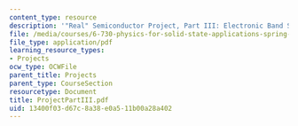```yaml
---
content_type: resource
description: '"Real" Semiconductor Project, Part III: Electronic Band Structure'
file: /media/courses/6-730-physics-for-solid-state-applications-spring-2003/13400f03d67c8a38e0a511b00a28a402_ProjectPartIII.pdf
file_type: application/pdf
learning_resource_types:
- Projects
ocw_type: OCWFile
parent_title: Projects
parent_type: CourseSection
resourcetype: Document
title: ProjectPartIII.pdf
uid: 13400f03-d67c-8a38-e0a5-11b00a28a402
---
```

